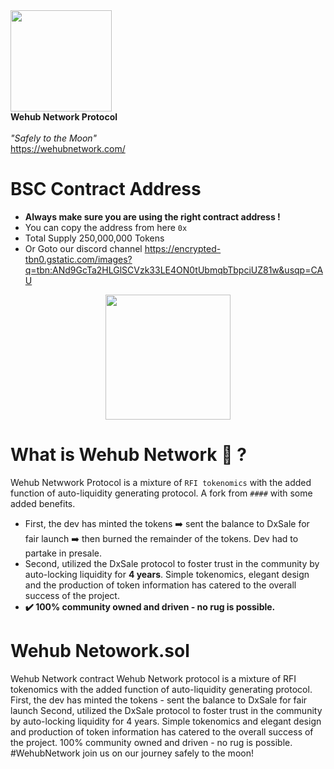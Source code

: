    <img src="https://wehubnetwork.com/wp-content/uploads/2021/04/cropped-WeHub_Space_Logo.png" width="162" height="162">
        <br />
        <b>Wehub Network Protocol</b>
        <br />
        <br />
        <em>"Safely to the Moon"</em>
        <br />
    <a href ="https://wehubnetwork.com/" target="_blank">https://wehubnetwork.com/</a>
 </p>

# BSC Contract Address

* **Always make sure you are using the right contract address !**
* You can copy the address from here `0x`
* Total Supply 250,000,000 Tokens
* Or Goto our discord channel <a href ="https://discord.gg/c2VQQe3" target="_blank">https://encrypted-tbn0.gstatic.com/images?q=tbn:ANd9GcTa2HLGlSCVzk33LE4ON0tUbmqbTbpciUZ81w&usqp=CAU</a>

<p align="center">
    <img src="https://wehubnetwork.com/wp-content/uploads/2021/04/cropped-WeHub_Space_Logo.png" width="200" height="200">
</p>


# What is Wehub Network 🌚 ?

Wehub Netwwork Protocol is a mixture of `RFI tokenomics` with the added function of auto-liquidity generating protocol. A fork from `####` with some added benefits.

* First, the dev has minted the tokens ➡️ sent the balance to DxSale for fair launch ➡️ then burned the remainder of the tokens. Dev had to partake in presale.
* Second, utilized the DxSale protocol to foster trust in the community by auto-locking liquidity for **4 years**.
Simple tokenomics, elegant design and the production of token information has catered to the overall success of the project.
* **✔️ 100% community owned and driven - no rug is possible.**

# Wehub Netowork.sol
Wehub Network contract
Wehub Network protocol is a mixture of RFI tokenomics with the added function of auto-liquidity generating protocol.
First, the dev has minted the tokens - sent the balance to DxSale for fair launch
Second, utilized the DxSale protocol to foster trust in the community by auto-locking liquidity for 4 years.
Simple tokenomics and elegant design and production of token information has catered to the overall success of the project.
100% community owned and driven - no rug is possible. 
#WehubNetwork join us on our journey safely to the moon!
